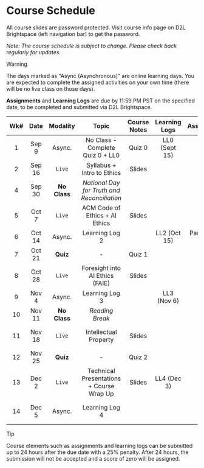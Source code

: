 <!-- markdownlint-disable -->

# Course Schedule

All course slides are password protected. Visit course info page on D2L Brightspace (left navigation bar) to get the password.

*Note: The course schedule is subject to change. Please check back regularly for updates.*

> [!WARNING]
> The days marked as "Async (Asynchronous)" are online learning days. You are expected to complete the assigned activities on your own time (there will be no live class on those days). 

 **Assignments** and **Learning Logs** are due by 11:59 PM PST on the specified date, to be completed and submitted via D2L Brightspace.


| **Wk#** | **Date** | **Modality** |                  **Topic**                  | **Course Notes** | **Learning Logs** | **Assignment**  |  **Project**  |
| :-----: | :------: | :----------: | :-----------------------------------------: | :--------------: | :---------------: | :-------------: | :-----------: |
|    1    |  Sep 9   |    Async.    |      No Class - Complete Quiz 0 + LL0       |      Quiz 0      |   LL0 (Sept 15)   |                 |               |
|    2    |  Sep 16  |    `Live`    |         Syllabus + Intro to Ethics          |      Slides      |                   |                 |               |
|    4    |  Sep 30  | **No Class** | _National Day for Truth and Reconciliation_ |                  |                   |                 |  M0 (Oct 2)   |
|    5    |  Oct 7   |    `Live`    |       ACM Code of Ethics + AI Ethics        |      Slides      |                   |                 |               |
|    6    |  Oct 14  |    Async.    |               Learning Log 2                |                  |   LL2 (Oct 15)    | Part 2 (Oct 16) |               |
|    7    |  Oct 21  |   **Quiz**   |                      -                      |      Quiz 1      |                   |                 |               |
|    8    |  Oct 28  |    `Live`    |       Foresight into AI Ethics (FAIE)       |      Slides      |                   |                 |  M1 (Oct 30)  |
|    9    |  Nov 4   |    Async.    |               Learning Log 3                |                  |    LL3 (Nov 6)    |                 |               |
|   10    |  Nov 11  | **No Class** |               _Reading Break_               |                  |                   |                 |               |
|   11    |  Nov 18  |    `Live`    |            Intellectual Property            |      Slides      |                   |                 | M1.5 (Nov 17) |
|   12    |  Nov 25  |   **Quiz**   |                      -                      |      Quiz 2      |                   |                 |               |
|   13    |  Dec 2   |    `Live`    |  Technical Presentations + Course Wrap Up   |      Slides      |    LL4 (Dec 3)    |                 |  M2 (Dec 4)   |
|   14    |  Dec 5   |    Async.    |               Learning Log 4                |                  |                   |                 |  M3 (Dec 5)   |


> [!TIP]
> Course elements such as assignments and learning logs can be submitted up to 24 hours after the due date with a 25% penalty. After 24 hours, the submission will not be accepted and a score of zero will be assigned.